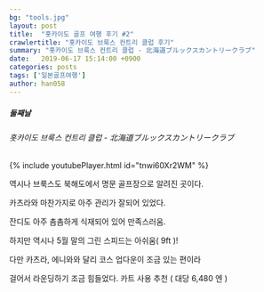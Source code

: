 ```yaml
---
bg: "tools.jpg"
layout: post
title:  "홋카이도 골프 여행 후기 #2"
crawlertitle: "홋카이도 브룩스 컨트리 클럽 후기"
summary: "홋카이도 브룩스 컨트리 클럽 - 北海道ブルックスカントリークラブ"
date:   2019-06-17 15:14:00 +0900
categories: posts
tags: ['일본골프여행']
author: han058
---
```

##### 둘째날
###### 홋카이도 브룩스 컨트리 클럽 - 北海道ブルックスカントリークラブ
{% include youtubePlayer.html id="tnwi60Xr2WM" %}

역시나 브룩스도 북해도에서 명문 골프장으로 알려진 곳이다.

카츠라와 마찬가지로 아주 관리가 잘되어 있었다.

잔디도 아주 촘촘하게 식재되어 있어 만족스러움.

하지만 역시나 5월 말의 그린 스피드는 아쉬움( 9ft )!

다만 카츠라, 에니와와 달리 코스 업다운이 조금 있는 편이라

걸어서 라운딩하기 조금 힘들었다. 카트 사용 추천 ( 대당 6,480 엔 )

